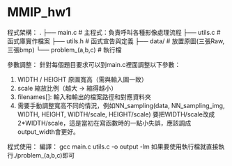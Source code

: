 # MMIP_hw1
程式架構：
.
├── main.c              # 主程式：負責呼叫各種影像處理流程
├── utils.c             # 函式庫實作檔案
├── utils.h             # 函式宣告與定義
├── data/               # 放置原圖(三張Raw,三張bmp)
└── problem_(a,b,c)     # 執行檔

參數調整：
針對每個題目要求可以到main.c裡面調整以下參數：
1. WIDTH / HEIGHT	原圖寬高（需與輸入圖一致）	
2. scale	縮放比例（越大 → 縮得越小）	
3. filenames[]: 輸入和輸出的檔案路徑和對應資料夾
4. 需要手動調整寬高不同的情況，例如NN_sampling(data, NN_sampling_img, WIDTH, HEIGHT, WIDTH/scale, HEIGHT/scale)
   要把WIDTH/scale改成2*WIDTH/scale，這是當初在寫函數時的一點小失誤，應該調成output_width會更好。

程式使用：
編譯： gcc main.c utils.c -o output -lm
如果要使用執行檔就直接執行./problem_(a,b,c)即可
